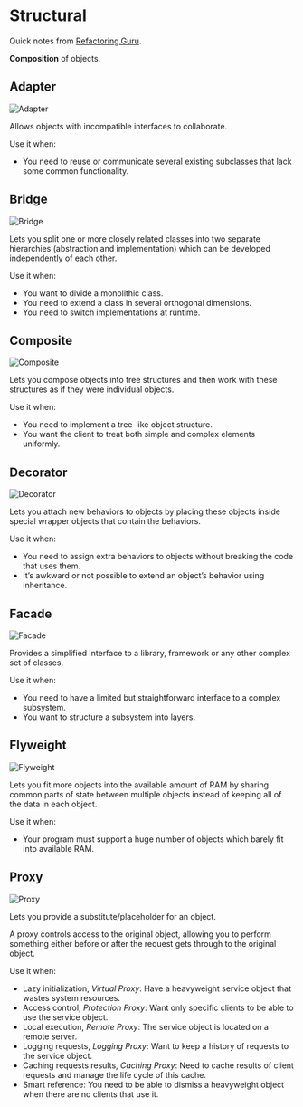 # Structural

Quick notes from [Refactoring.Guru](https://refactoring.guru/).

**Composition** of objects.

<!-- - Private Class Data -->

## Adapter

![Adapter](https://refactoring.guru/images/patterns/cards/adapter-mini.png)

Allows objects with incompatible interfaces to collaborate.

Use it when:

- You need to reuse or communicate several existing subclasses that lack some common functionality.

## Bridge

![Bridge](https://refactoring.guru/images/patterns/cards/bridge-mini.png)

Lets you split one or more closely related classes into two separate hierarchies \(abstraction and implementation\) which can be developed independently of each other.

Use it when:

- You want to divide a monolithic class.
- You need to extend a class in several orthogonal dimensions.
- You need to switch implementations at runtime.

## Composite

![Composite](https://refactoring.guru/images/patterns/cards/composite-mini.png)

Lets you compose objects into tree structures and then work with these structures as if they were individual objects.

Use it when:

- You need to implement a tree-like object structure.
- You want the client to treat both simple and complex elements uniformly.

## Decorator

![Decorator](https://refactoring.guru/images/patterns/cards/decorator-mini.png)

Lets you attach new behaviors to objects by placing these objects inside special wrapper objects that contain the behaviors.

Use it when:

- You need to assign extra behaviors to objects without breaking the code that uses them.
- It’s awkward or not possible to extend an object’s behavior using inheritance.

## Facade

![Facade](https://refactoring.guru/images/patterns/cards/facade-mini.png)

Provides a simplified interface to a library, framework or any other complex set of classes.

Use it when:

- You need to have a limited but straightforward interface to a complex subsystem.
- You want to structure a subsystem into layers.

## Flyweight

![Flyweight](https://refactoring.guru/images/patterns/cards/flyweight-mini.png)

Lets you fit more objects into the available amount of RAM by sharing common parts of state between multiple objects instead of keeping all of the data in each object.

Use it when:

- Your program must support a huge number of objects which barely fit into available RAM.

## Proxy

![Proxy](https://refactoring.guru/images/patterns/cards/proxy-mini.png)

Lets you provide a substitute/placeholder for an object.

A proxy controls access to the original object, allowing you to perform something either before or after the request gets through to the original object.

Use it when:

- Lazy initialization, _Virtual Proxy_: Have a heavyweight service object that wastes system resources.
- Access control, _Protection Proxy_: Want only specific clients to be able to use the service object.
- Local execution, _Remote Proxy_: The service object is located on a remote server.
- Logging requests, _Logging Proxy_: Want to keep a history of requests to the service object.
- Caching requests results, _Caching Proxy_: Need to cache results of client requests and manage the life cycle of this cache.
- Smart reference: You need to be able to dismiss a heavyweight object when there are no clients that use it.
